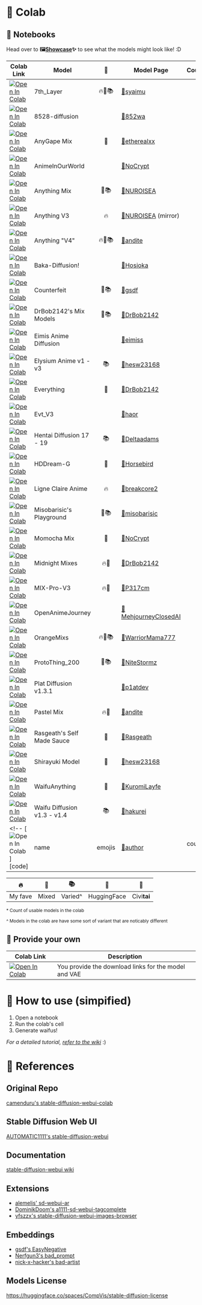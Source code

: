 # 🚀 Colab
## 📒 Notebooks

Head over to **🖼[Showcase][showcase]✨** to see what the models might look like! :D

| Colab Link | Model | 🤔  | Model Page | Count*
| ---        | ---   | :---: | ---        | ---: |
[![Open In Colab][colab-icon]][7thl] | 7th_Layer | 🔥🔁📚 | [🤗syaimu](https://huggingface.co/syaimu/7th_Layer) | 10
[![Open In Colab][colab-icon]][8528] | 8528-diffusion | | [🤗852wa](https://huggingface.co/852wa/8528-diffusion) | 1
[![Open In Colab][colab-icon]][agmx] | AnyGape Mix | 🔁 | [🤗etherealxx](https://huggingface.co/etherealxx/anygape-mix) | 1
[![Open In Colab][colab-icon]][aiow] | AnimeInOurWorld |  | [🤗NoCrypt](https://huggingface.co/NoCrypt/animeinourworld-model) | 1
[![Open In Colab][colab-icon]][amx]  | Anything Mix | 🔁📚 | [🤗NUROISEA](https://huggingface.co/NUROISEA/anything-mix) | 7
[![Open In Colab][colab-icon]][av3]  | Anything V3 | 🔥 | [🤗NUROISEA](https://huggingface.co/NUROISEA/av3-mirror) (mirror) | 1 
[![Open In Colab][colab-icon]][av4]  | Anything "V4" | 🔥🔁📚 | [🤗andite](https://huggingface.co/andite/anything-v4.0) | 2
[![Open In Colab][colab-icon]][bd]   | Baka-Diffusion! |  | [🤗Hosioka](https://huggingface.co/Hosioka/Baka-Diffusion) | 1 
[![Open In Colab][colab-icon]][crft] | Counterfeit  | 🔁📚 | [🤗gsdf](https://huggingface.co/gsdf/Counterfeit-V2.5) | 5
[![Open In Colab][colab-icon]][dbmx] | DrBob2142's Mix Models | 🔁📚 | [🤗DrBob2142](https://huggingface.co/DrBob2142/Mix-Models) | 12
[![Open In Colab][colab-icon]][ead]  | Eimis Anime Diffusion |  | [🤗eimiss](https://huggingface.co/eimiss/EimisAnimeDiffusion_1.0v) | 1
[![Open In Colab][colab-icon]][eam]  | Elysium Anime v1 - v3 | 📚 | [🤗hesw23168](https://huggingface.co/hesw23168/SD-Elysium-Model) | 3
[![Open In Colab][colab-icon]][evry] | Everything | 🔁 | [🤗DrBob2142](https://huggingface.co/DrBob2142/Everything) | 3
[![Open In Colab][colab-icon]][evt3] | Evt_V3 |  | [🤗haor](https://huggingface.co/haor/Evt_V3) | 1
[![Open In Colab][colab-icon]][hd]   | Hentai Diffusion 17 - 19 | 📚 | [🤗Deltaadams](https://huggingface.co/Deltaadams/HentaiDiffusion) | 3
[![Open In Colab][colab-icon]][hddg] | HDDream-G | 🔁 | [🤗Horsebird](https://huggingface.co/Horsebird/HDDream-G) | 1
[![Open In Colab][colab-icon]][lca]  | Ligne Claire Anime | 🔥 | [🤗breakcore2](https://huggingface.co/breakcore2/ligne_claire_anime_diffusion) | 1
[![Open In Colab][colab-icon]][mbp]  | Misobarisic's Playground |  🔁📚 | [🤗misobarisic](https://huggingface.co/misobarisic/playground) | 7
[![Open In Colab][colab-icon]][mcmx] | Momocha Mix | 🔁 | [🤗NoCrypt](https://huggingface.co/NoCrypt/momocha-mix) | 1
[![Open In Colab][colab-icon]][mnmx] | Midnight Mixes | 🔥🔁 | [🤗DrBob2142](https://huggingface.co/DrBob2142/Midnight_Mixes) | 3
[![Open In Colab][colab-icon]][mpv3] | MIX-Pro-V3  | 🔥🔁 | [👔P317cm](https://civitai.com/models/7241/mix-pro-v3) | 1
[![Open In Colab][colab-icon]][oaj]  | OpenAnimeJourney |  | [🤗MehjourneyClosedAI](https://huggingface.co/MehjourneyClosedAI/OpenAnimeJourney) | 1
[![Open In Colab][colab-icon]][omx]  | OrangeMixs | 🔥🔁📚 | [🤗WarriorMama777](https://huggingface.co/WarriorMama777/OrangeMixs) | 27
[![Open In Colab][colab-icon]][p200] | ProtoThing_200 | 🔁📚 | [🤗NiteStormz](https://huggingface.co/NiteStormz/ProtoThing_200) | 2
[![Open In Colab][colab-icon]][pd13] | Plat Diffusion v1.3.1  | | [🤗p1atdev](https://huggingface.co/p1atdev/plat-diffusion) | 1
[![Open In Colab][colab-icon]][ptmx] | Pastel Mix  | 🔥🔁 | [🤗andite](https://huggingface.co/andite/pastel-mix) | 1
[![Open In Colab][colab-icon]][rsms] | Rasgeath's Self Made Sauce | 🔁 | [🤗Rasgeath](https://huggingface.co/Rasgeath/self_made_sauce) | 7
[![Open In Colab][colab-icon]][sryk] | Shirayuki Model | 🔁 | [🤗hesw23168](https://huggingface.co/hesw23168/SD_Shirayuki_Model) | 1
[![Open In Colab][colab-icon]][wany] | WaifuAnything | 🔁 | [🤗KuromiLayfe](https://huggingface.co/KuromiLayfe/WaifuAnything) | 1
[![Open In Colab][colab-icon]][wd]   | Waifu Diffusion v1.3 - v1.4 | 📚 | [🤗hakurei](https://huggingface.co/hakurei/waifu-diffusion) | 4
<!-- [![Open In Colab][colab-icon]][code] | name  | emojis | [🤗author](https://huggingface.co/author/model) | count -->

| 🔥 | 🔁 | 📚 | 🤗 | 👔 |
| --- | --- | --- | --- | --- |
| My fave | Mixed | Varied^ | HuggingFace | Civi**tai**

<small>* Count of usable models in the colab</small>

<small>^ Models in the colab are have some sort of variant that are noticably different</small>

[showcase]: https://github.com/NUROISEA/anime-webui-colab/wiki/Showcase

## 🔧 Provide your own
| Colab Link | Description
| --- | --- |
[![Open In Colab][colab-icon]][own-model] | You provide the download links for the model and VAE

# 🤔 How to use (simpified)

1. Open a notebook
2. Run the colab's cell
3. Generate waifus!

*For a detailed tutorial, [refer to the wiki](https://github.com/NUROISEA/anime-webui-colab/wiki/Getting-started)* :)

# 🧐 References

## Original Repo
[camenduru's stable-diffusion-webui-colab](https://github.com/camenduru/stable-diffusion-webui-colab)

## Stable Diffusion Web UI
[AUTOMATIC1111's stable-diffusion-webui](https://github.com/AUTOMATIC1111/stable-diffusion-webui)

## Documentation
[stable-diffusion-webui wiki](https://github.com/AUTOMATIC1111/stable-diffusion-webui/wiki)

## Extensions
- [alemelis' sd-webui-ar](https://github.com/alemelis/sd-webui-ar)
- [DominikDoom's a1111-sd-webui-tagcomplete](https://github.com/DominikDoom/a1111-sd-webui-tagcomplete)
- [yfszzx's stable-diffusion-webui-images-browser](https://github.com/yfszzx/stable-diffusion-webui-images-browser)

## Embeddings
- [gsdf's EasyNegative](https://huggingface.co/datasets/gsdf/EasyNegative)
- [Nerfgun3's bad_prompt](https://huggingface.co/datasets/Nerfgun3/bad_prompt)
- [nick-x-hacker's bad-artist](https://huggingface.co/nick-x-hacker/bad-artist)

## Models License
https://huggingface.co/spaces/CompVis/stable-diffusion-license

[colab-icon]: https://colab.research.google.com/assets/colab-badge.svg

[7thl]: https://colab.research.google.com/github/NUROISEA/anime-webui-colab/blob/main/notebooks/7th_layer.ipynb
[8528]: https://colab.research.google.com/github/NUROISEA/anime-webui-colab/blob/main/notebooks/8528-diffusion.ipynb
[agmx]: https://colab.research.google.com/github/NUROISEA/anime-webui-colab/blob/main/notebooks/any_gape_mix.ipynb
[aiow]: https://colab.research.google.com/github/NUROISEA/anime-webui-colab/blob/main/notebooks/animeinourworld.ipynb
[amx]:  https://colab.research.google.com/github/NUROISEA/anime-webui-colab/blob/main/notebooks/anything_mix.ipynb
[av3]:  https://colab.research.google.com/github/NUROISEA/anime-webui-colab/blob/main/notebooks/anything_v3.ipynb
[av4]:  https://colab.research.google.com/github/NUROISEA/anime-webui-colab/blob/main/notebooks/anything_v4.ipynb
[bd]:   https://colab.research.google.com/github/NUROISEA/anime-webui-colab/blob/main/notebooks/baka_diffusion.ipynb
[crft]: https://colab.research.google.com/github/NUROISEA/anime-webui-colab/blob/main/notebooks/counterfeit.ipynb
[dbmx]: https://colab.research.google.com/github/NUROISEA/anime-webui-colab/blob/main/notebooks/drbob2142_mix_models.ipynb
[ead]:  https://colab.research.google.com/github/NUROISEA/anime-webui-colab/blob/main/notebooks/eimis_anime_diffusion.ipynb
[eam]:  https://colab.research.google.com/github/NUROISEA/anime-webui-colab/blob/main/notebooks/elysium_anime.ipynb
[evry]: https://colab.research.google.com/github/NUROISEA/anime-webui-colab/blob/main/notebooks/everything.ipynb
[evt3]: https://colab.research.google.com/github/NUROISEA/anime-webui-colab/blob/main/notebooks/evt_v3.ipynb
[hd]:   https://colab.research.google.com/github/NUROISEA/anime-webui-colab/blob/main/notebooks/hentai_diffusion.ipynb
[hddg]: https://colab.research.google.com/github/NUROISEA/anime-webui-colab/blob/main/notebooks/hddream_g.ipynb
[lca]:  https://colab.research.google.com/github/NUROISEA/anime-webui-colab/blob/main/notebooks/ligne_claire_anime_diffusion.ipynb
[mbp]:  https://colab.research.google.com/github/NUROISEA/anime-webui-colab/blob/main/notebooks/misobarisic_playground.ipynb
[mcmx]: https://colab.research.google.com/github/NUROISEA/anime-webui-colab/blob/main/notebooks/momocha_mix.ipynb
[mnmx]: https://colab.research.google.com/github/NUROISEA/anime-webui-colab/blob/main/notebooks/midnight_mixes.ipynb
[mpv3]: https://colab.research.google.com/github/NUROISEA/anime-webui-colab/blob/main/notebooks/mix-pro-v3.ipynb
[oaj]:  https://colab.research.google.com/github/NUROISEA/anime-webui-colab/blob/main/notebooks/open_anime_journey.ipynb
[omx]:  https://colab.research.google.com/github/NUROISEA/anime-webui-colab/blob/main/notebooks/orange_mixs.ipynb
[p200]: https://colab.research.google.com/github/NUROISEA/anime-webui-colab/blob/main/notebooks/protothing_200.ipynb
[pd13]: https://colab.research.google.com/github/NUROISEA/anime-webui-colab/blob/main/notebooks/plat-diffusion.ipynb
[ptmx]: https://colab.research.google.com/github/NUROISEA/anime-webui-colab/blob/main/notebooks/pastel_mix.ipynb
[rsms]: https://colab.research.google.com/github/NUROISEA/anime-webui-colab/blob/main/notebooks/rasgeath_self_made_sauce.ipynb
[sryk]: https://colab.research.google.com/github/NUROISEA/anime-webui-colab/blob/main/notebooks/shirayuki_model.ipynb
[wany]: https://colab.research.google.com/github/NUROISEA/anime-webui-colab/blob/main/notebooks/waifuanything.ipynb
[wd]:   https://colab.research.google.com/github/NUROISEA/anime-webui-colab/blob/main/notebooks/waifu_diffusion.ipynb

[own-model]: https://colab.research.google.com/github/NUROISEA/anime-webui-colab/blob/main/notebooks/provide_your_own_models.ipynb
